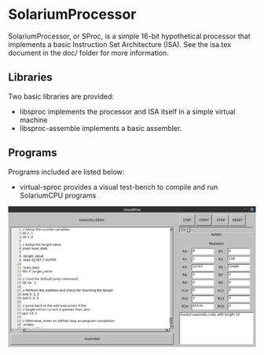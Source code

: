# SolariumProcessor

SolariumProcessor, or SProc, is a simple 16-bit hypothetical processor that implements a basic Instruction Set Architecture (ISA). See the isa.tex document in the doc/ folder for more information.

## Libraries

Two basic libraries are provided:
* libsproc implements the processor and ISA itself in a simple virtual machine
* libsproc-assemble implements a basic assembler.

## Programs

Programs included are listed below:
* virtual-sproc provides a visual test-bench to compile and run SolariumCPU programs

<img src="doc/images/visual-sproc.png" alt="VisualSProc Program" width="700"/>

